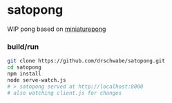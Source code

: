# satopong

WIP pong based on [miniaturepong]

### build/run

```bash
git clone https://github.com/drschwabe/satopong.git
cd satopong
npm install
node serve-watch.js
# > satopong served at http://localhost:8000 
# also watching client.js for changes

```


[miniaturepong]: https://github.com/RetroVX/miniaturepong
